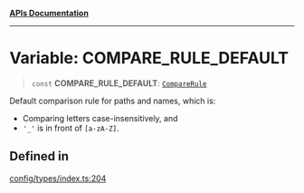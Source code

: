 [**APIs Documentation**](../README.md)

***

# Variable: COMPARE\_RULE\_DEFAULT

> `const` **COMPARE\_RULE\_DEFAULT**: [`CompareRule`](../type-aliases/CompareRule.md)

Default comparison rule for paths and names, which is:
- Comparing letters case-insensitively, and
- `'_'` is in front of `[a-zA-Z]`.

## Defined in

[config/types/index.ts:204](https://github.com/daidodo/format-imports/blob/396a5ae1c6a0ea65fb94ddc38f9df2bc3a9229ed/src/lib/config/types/index.ts#L204)
